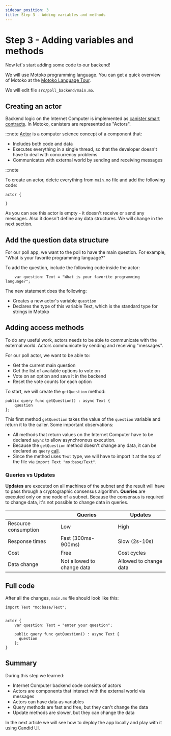```yaml
---
sidebar_position: 3
title: Step 3 - Adding variables and methods
---
```


# Step 3 - Adding variables and methods

Now let's start adding some code to our backend!

We will use Motoko programming language. You can get a quick overview of Motoko at
the [Motoko Language Tour](/motoko/intro/index.md).

We will edit file `src/poll_backend/main.mo`.

## Creating an actor

Backend logic on the Internet Computer is implemented as [canister smart contracts](https://internetcomputer.org/how-it-works/architecture-of-the-internet-computer/#canister-smart-contracts). In Motoko, canisters are represented as "Actors".

:::note
[Actor](https://en.wikipedia.org/wiki/Actor_model) is a computer science concept of a component that:

- Includes both code and data
- Executes everything in a single thread, so that the developer doesn't have to deal with concurrency problems
- Communicates with external world by sending and receiving messages

:::note

  

To create an actor, delete everything from `main.mo` file and add the following code:

```motoko
actor {

}
```

As you can see this actor is empty - it doesn't receive or send any messages. Also it doesn't define any data
structures. We will change in the next section.

## Add the question data structure

For our poll app, we want to the poll to have the main question. For example, "What is your favorite programming language?"

To add the question, include the following code inside the actor:

```motoko
    var question: Text = "What is your favorite programming language?";
```

The new statement does the following:

- Creates a new actor's variable `question`
- Declares the type of this variable Text, which is the standard type for strings in Motoko

## Adding access methods

To do any useful work, actors needs to be able to communicate with the external world. Actors communicate by sending and receiving "messages".

For our poll actor, we want to be able to:

- Get the current main question
- Get the list of available options to vote on
- Vote on an option and save it in the backend
- Reset the vote counts for each option


To start, we will create the `getQuestion` method:
```motoko
public query func getQuestion() : async Text { 
    question 
};
```

This first method `getQuestion` takes the value of the `question` variable and return it to the caller. Some important
observations:

- All methods that return values on the Internet Computer have to be declared `async` to allow asynchronous execution.
- Because the `getQuestion` method doesn't change any data, it can be declared as `query` [call](../../references/glossary#query).
- Since the method uses `Text` type, we will have to import it at the top of the file via `import Text "mo:base/Text"`.

### Queries vs Updates

**Updates** are executed on all machines of the subnet and the result will have to pass through a cryptographic
consensus algorithm. **Queries** are executed only on one node of a subnet. Because the consensus is required to change
data, it's not possible to change data in queries.

|                      | Queries                    | Updates                |
|----------------------|----------------------------|------------------------|
| Resource consumption | Low                        | High                   |
| Response times       | Fast (300ms-900ms)         | Slow (2s-10s)          |
| Cost                 | Free                       | Cost cycles            |
| Data change         | Not allowed to change data | Allowed to change data |


## Full code

After all the changes, `main.mo` file should look like this:

```motoko
import Text "mo:base/Text";


actor {
    var question: Text = "enter your question";

    public query func getQuestion() : async Text { 
      question 
    };
}
```

## Summary

During this step we learned:

- Internet Computer backend code consists of actors
- Actors are components that interact with the external world via messages
- Actors can have data as variables
- Query methods are fast and free, but they can't change the data
- Update methods are slower, but they can change the data

In the next article we will see how to deploy the app locally and play with it using Candid UI.